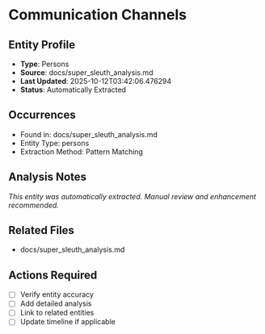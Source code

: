 # Communication Channels

## Entity Profile
- **Type**: Persons
- **Source**: docs/super_sleuth_analysis.md
- **Last Updated**: 2025-10-12T03:42:06.476294
- **Status**: Automatically Extracted

## Occurrences
- Found in: docs/super_sleuth_analysis.md
- Entity Type: persons
- Extraction Method: Pattern Matching

## Analysis Notes
*This entity was automatically extracted. Manual review and enhancement recommended.*

## Related Files
- docs/super_sleuth_analysis.md

## Actions Required
- [ ] Verify entity accuracy
- [ ] Add detailed analysis
- [ ] Link to related entities
- [ ] Update timeline if applicable
